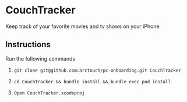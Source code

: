 CouchTracker
===

Keep track of your favorite movies and tv shows on your iPhone

## Instructions

Run the following commands

1. `git clone git@github.com:arctouch/pc-onboarding.git CouchTracker`

2. `cd CouchTracker && bundle install && bundle exec pod install`

3. `Open CouchTracker.xcodeproj`